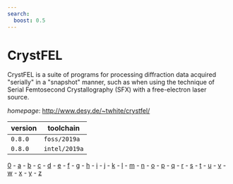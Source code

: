 ```yaml
---
search:
  boost: 0.5
---
```

# CrystFEL

CrystFEL is a suite of programs for processing diffraction data acquired "serially" in a "snapshot" manner, such as when using the technique of Serial Femtosecond Crystallography (SFX) with a free-electron laser source.

*homepage*: <http://www.desy.de/~twhite/crystfel/>

version | toolchain
--------|----------
``0.8.0`` | ``foss/2019a``
``0.8.0`` | ``intel/2019a``

[0](../0/index.md) - [a](../a/index.md) - [b](../b/index.md) - [c](../c/index.md) - [d](../d/index.md) - [e](../e/index.md) - [f](../f/index.md) - [g](../g/index.md) - [h](../h/index.md) - [i](../i/index.md) - [j](../j/index.md) - [k](../k/index.md) - [l](../l/index.md) - [m](../m/index.md) - [n](../n/index.md) - [o](../o/index.md) - [p](../p/index.md) - [q](../q/index.md) - [r](../r/index.md) - [s](../s/index.md) - [t](../t/index.md) - [u](../u/index.md) - [v](../v/index.md) - [w](../w/index.md) - [x](../x/index.md) - [y](../y/index.md) - [z](../z/index.md)

